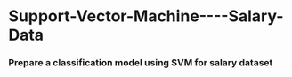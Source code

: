# Support-Vector-Machine----Salary-Data


### Prepare a classification model using SVM for salary dataset
